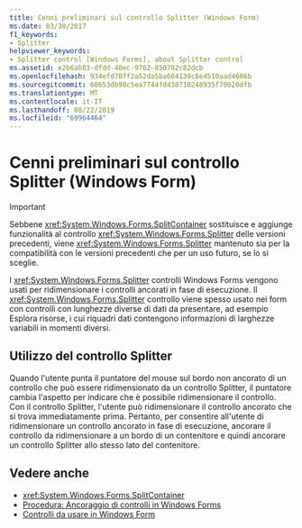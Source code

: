 ```yaml
---
title: Cenni preliminari sul controllo Splitter (Windows Form)
ms.date: 03/30/2017
f1_keywords:
- Splitter
helpviewer_keywords:
- Splitter control [Windows Forms], about Splitter control
ms.assetid: e2b6ab83-dfdd-40ec-9762-850702c82dcb
ms.openlocfilehash: 934efd707f2a52da5ba604139c8e4510aad4606b
ms.sourcegitcommit: 68653db98c5ea7744fd438710248935f70020dfb
ms.translationtype: MT
ms.contentlocale: it-IT
ms.lasthandoff: 08/22/2019
ms.locfileid: "69964464"
---
```

# <a name="splitter-control-overview-windows-forms"></a>Cenni preliminari sul controllo Splitter (Windows Form)
> [!IMPORTANT]
> Sebbene <xref:System.Windows.Forms.SplitContainer> sostituisce e aggiunge funzionalità al controllo <xref:System.Windows.Forms.Splitter> delle versioni precedenti, viene <xref:System.Windows.Forms.Splitter> mantenuto sia per la compatibilità con le versioni precedenti che per un uso futuro, se lo si sceglie.  
  
 I <xref:System.Windows.Forms.Splitter> controlli Windows Forms vengono usati per ridimensionare i controlli ancorati in fase di esecuzione. Il <xref:System.Windows.Forms.Splitter> controllo viene spesso usato nei form con controlli con lunghezze diverse di dati da presentare, ad esempio Esplora risorse, i cui riquadri dati contengono informazioni di larghezze variabili in momenti diversi.  
  
## <a name="working-with-the-splitter-control"></a>Utilizzo del controllo Splitter  
 Quando l'utente punta il puntatore del mouse sul bordo non ancorato di un controllo che può essere ridimensionato da un controllo Splitter, il puntatore cambia l'aspetto per indicare che è possibile ridimensionare il controllo. Con il controllo Splitter, l'utente può ridimensionare il controllo ancorato che si trova immediatamente prima. Pertanto, per consentire all'utente di ridimensionare un controllo ancorato in fase di esecuzione, ancorare il controllo da ridimensionare a un bordo di un contenitore e quindi ancorare un controllo Splitter allo stesso lato del contenitore.  
  
## <a name="see-also"></a>Vedere anche

- <xref:System.Windows.Forms.SplitContainer>
- [Procedura: Ancoraggio di controlli in Windows Forms](how-to-dock-controls-on-windows-forms.md)
- [Controlli da usare in Windows Form](controls-to-use-on-windows-forms.md)
